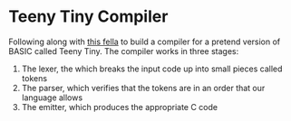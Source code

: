 # Teeny Tiny Compiler

Following along with [this fella](http://web.eecs.utk.edu/~azh/blog/teenytinycompiler1.html) to build a compiler for a pretend version of BASIC called Teeny Tiny. The compiler works in three stages:

1. The lexer, the which breaks the input code up into small pieces called tokens
2. The parser, which verifies that the tokens are in an order that our language allows
3. The emitter, which produces the appropriate C code
